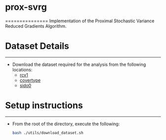 # prox-svrg
===============
Implementation of the Proximal Stochastic Variance Reduced Gradients Algorithm.

# Dataset Details
-------------------
- Download the dataset required for the analysis from the following locations:
  - [rcv1](https://www.csie.ntu.edu.tw/~cjlin/libsvmtools/datasets/binary/rcv1_train.binary.bz2)
  - [covertype](https://www.csie.ntu.edu.tw/~cjlin/libsvmtools/datasets/binary/covtype.libsvm.binary.bz2)
  - [sido0](http://www.causality.inf.ethz.ch/data/sido0_text.zip)

# Setup instructions
----------------------
- From the root of the directory, execute the following:
  ```bash
  bash ./utils/download_dataset.sh
  ```
